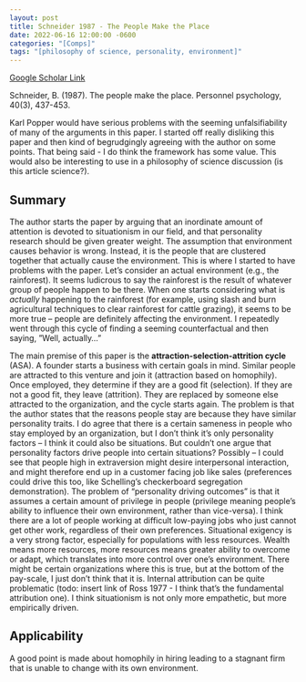 ```yaml
---
layout: post
title: Schneider 1987 - The People Make the Place
date: 2022-06-16 12:00:00 -0600
categories: "[Comps]"
tags: "[philosophy of science, personality, environment]"
---
```

[Google Scholar Link](https://scholar.google.com/scholar?hl=en&as_sdt=0%2C45&q=the+people+make+the+place&btnG=)

Schneider, B. (1987). The people make the place. Personnel psychology, 40(3), 437-453.

Karl Popper would have serious problems with the seeming unfalsifiability of many of the arguments in this paper.  I started off really disliking this paper and then kind of begrudgingly agreeing with the author on some points.  That being said - I do think the framework has some value.  This would also be interesting to use in a philosophy of science discussion (is this article science?).

## Summary
The author starts the paper by arguing that an inordinate amount of attention is devoted to situationism in our field, and that personality research should be given greater weight.  The assumption that environment causes behavior is wrong.  Instead, it is the people that are clustered together that actually cause the environment.  This is where I started to have problems with the paper.  Let’s consider an actual environment (e.g., the rainforest).  It seems ludicrous to say the rainforest is the result of whatever group of people happen to be there.  When one starts considering what is _actually_ happening to the rainforest (for example, using slash and burn agricultural techniques to clear rainforest for cattle grazing), it seems to be more true – people are definitely affecting the environment.  I repeatedly went through this cycle of finding a seeming counterfactual and then saying, ”Well, actually…”

The main premise of this paper is the **attraction-selection-attrition cycle** (ASA).  A founder starts a business with certain goals in mind.  Similar people are attracted to this venture and join it (attraction based on homophily).  Once employed, they determine if they are a good fit (selection).  If they are not a good fit, they leave (attrition).  They are replaced by someone else attracted to the organization, and the cycle starts again.  The problem is that the author states that the reasons people stay are because they have similar personality traits.  I do agree that there is a certain sameness in people who stay employed by an organization, but I don’t think it’s only personality factors – I think it could also be situations.  But couldn’t one argue that personality factors drive people into certain situations?  Possibly – I could see that people high in extraversion might desire interpersonal interaction, and might therefore end up in a customer facing job like sales (preferences could drive this too, like Schelling’s checkerboard segregation demonstration).  The problem of “personality driving outcomes” is that it assumes a certain amount of privilege in people (privilege meaning people’s ability to influence their own environment, rather than vice-versa).  I think there are a lot of people working at difficult low-paying jobs who just cannot get other work, regardless of their own preferences.  Situational exigency is a very strong factor, especially for populations with less resources.  Wealth means more resources, more resources means greater ability to overcome or adapt, which translates into more control over one’s environment.  There might be certain organizations where this is true, but at the bottom of the pay-scale, I just don’t think that it is.  Internal attribution can be quite problematic (todo: insert link of Ross 1977 - I think that’s the fundamental attribution one).  I think situationism is not only more empathetic, but more empirically driven.

## Applicability
A good point is made about homophily in hiring leading to a stagnant firm that is unable to change with its own environment.
